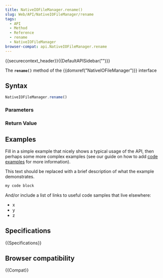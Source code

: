 ```yaml
---
title: NativeIOFileManager.rename()
slug: Web/API/NativeIOFileManager/rename
tags:
  - API
  - Method
  - Reference
  - rename
  - NativeIOFileManager
browser-compat: api.NativeIOFileManager.rename
---
```

{{securecontext_header}}{{DefaultAPISidebar("")}}

The **`rename()`** method of the {{domxref("NativeIOFileManager")}} interface 

## Syntax

```js
NativeIOFileManager.rename()
```

### Parameters



### Return Value



## Examples

Fill in a simple example that nicely shows a typical usage of the API, then perhaps some more complex examples (see our guide on how to add [code examples](/en-US/docs/MDN/Contribute/Structures/Code_examples) for more information).

This text should be replaced with a brief description of what the example demonstrates.

```js
my code block
```

And/or include a list of links to useful code samples that live elsewhere:

*   x
*   y
*   z

## Specifications

{{Specifications}}

## Browser compatibility

{{Compat}}

